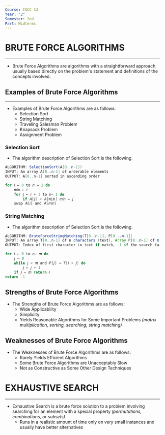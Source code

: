 ```yaml
---
Course: CSCC 13
Year: "2"
Semester: 2nd
Part: Midterms
---
```

# BRUTE FORCE ALGORITHMS
--- 
- Brute Force Algorithms are algorithms with a straightforward approach, usually based directly on the problem's statement and definitions of the concepts involved.
## Examples of Brute Force Algorithms
---
- Examples of Brute Force Algorithms are as follows:
	- Selection Sort
	- String Matching
	- Traveling Salesman Problem
	- Knapsack Problem
	- Assignment Problem
### Selection Sort
- The algorithm description of Selection Sort is the following:
```java
ALGORITHM: SelectionSort(A[0..n-1])
INPUT: An array A[0..n-1] of orderable elements
OUTPUT: A[0..n-1] sorted in ascending order

for 𝑖 ← 0 to 𝑛 − 2 do
	𝑚𝑖𝑛 ← 𝑖
	for 𝑗 ← 𝑖 + 1 to 𝑛– 1 do
		if 𝐴[𝑗] < 𝐴[min] 𝑚𝑖𝑛 ← 𝑗
	swap 𝐴[𝑖] and 𝐴[𝑚𝑖𝑛]
```
### String Matching
- The algorithm description of Selection Sort is the following:
```java
ALGORITHM: BruteForceStringMatching(T[0..n-1], P[0...m-1])
INPUT: An array T[0..n-1] of n characters (text), Array P[0..n-1] of m (pattern)
OUTPUT: Index of first character in text if match, -1 if the search fails

for 𝑖 ← 0 to 𝑛– 𝑚 do
	𝑗 ← 0
	while 𝑗 < 𝑚 and 𝑃[𝑗] = 𝑇[𝑖 + 𝑗] do
		𝑗 ← 𝑗 + 1
	if 𝑗 = 𝑚 return 𝑖
return -1
```

## Strengths of Brute Force Algorithms
- The Strengths of Brute Force Algorithms are as follows:
	- Wide Applicability
	- Simplicity
	- Yields Reasonable Algorithms for Some Important Problems *(matrix multiplication, sorting, searching, string matching)*
## Weaknesses of Brute Force Algorithms
- The Weaknesses of Brute Force Algorithms are as follows:
	- Rarely Yields Efficient Algorithms
	- Some Brute Force Algorithms are Unacceptably Slow
	- Not as Constructive as Some Other Design Techniques
# EXHAUSTIVE SEARCH
---
- Exhaustive Search is a brute force solution to a problem involving searching for an element with a special property *(permutations, combinations, or subsets)*
	- Runs in a realistic amount of time only on very small instances and usually have better alternatives